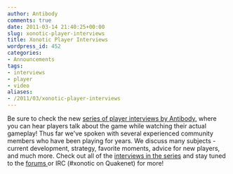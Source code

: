 ```yaml
---
author: Antibody
comments: true
date: 2011-03-14 21:40:25+00:00
slug: xonotic-player-interviews
title: Xonotic Player Interviews
wordpress_id: 452
categories:
- Announcements
tags:
- interviews
- player
- video
aliases:
- /2011/03/xonotic-player-interviews
---
```


Be sure to check the new [series of player interviews by Antibody,](http://forums.xonotic.org/showthread.php?tid=1132&pid=15574#pid15574) where you can hear players talk about the game while watching their actual gameplay! Thus far we've spoken with several experienced community members who have been playing for years. We discuss many subjects - current development, strategy, favorite moments, advice for new players, and much more. Check out all of the [interviews in the series](http://www.youtube.com/view_play_list?p=38DA014EDBCA94A2) and stay tuned to the [forums ](http://forums.xonotic.org/index.php)or IRC (#xonotic on Quakenet) for more!

